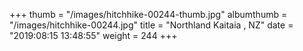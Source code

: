 +++
thumb = "/images/hitchhike-00244-thumb.jpg"
albumthumb = "/images/hitchhike-00244.jpg"
title = "Northland Kaitaia , NZ"
date = "2019:08:15 13:48:55"
weight = 244
+++

